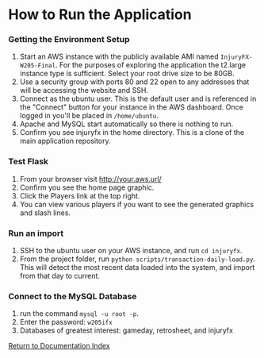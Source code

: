 # How to Run the Application

### Getting the Environment Setup

1. Start an AWS instance with the publicly available AMI named `InjuryFX-W205-Final`. For the purposes of exploring the application the t2.large instance type is sufficient. Select your root drive size to be 80GB.
2. Use a security group with ports 80 and 22 open to any addresses that will be accessing the website and SSH.
3. Connect as the ubuntu user. This is the default user and is referenced in the "Connect" button for your instance in the AWS dashboard. Once logged in you'll be placed in `/home/ubuntu`.
4. Apache and MySQL start automatically so there is nothing to run.
5. Confirm you see injuryfx in the home directory. This is a clone of the main application repository.

### Test Flask

1. From your browser visit http://your.aws.url/
2. Confirm you see the home page graphic.
3. Click the Players link at the top right.
4. You can view various players if you want to see the generated graphics and slash lines.

### Run an import

1. SSH to the ubuntu user on your AWS instance, and run `cd injuryfx`.
2. From the project folder, run `python scripts/transaction-daily-load.py`. This will detect the most recent data loaded into the system, and import from that day to current.

### Connect to the MySQL Database
1. run the command ```mysql -u root -p```.
2. Enter the password: ```w205ifx```
3. Databases of greatest interest: gameday, retrosheet, and injuryfx


[Return to Documentation Index](index.md)
